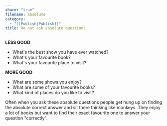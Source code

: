 ```yaml
---
share: "true"
filename: absolute
category:
  - "[[Publish|Publish]]"
title: Do not ask absolute questions
---
```


**LESS GOOD**

- What's the best show you have ever watched?
- What's your favourite book?
- What's your favourite place to visit?

**MORE GOOD**

- What are some shows you enjoy?
- What are some of your favourite books?
- What kind of places do you like to visit?

Often when you ask these absolute questions people get hung up on finding the absolute correct answer and sit there thinking like monkeys. They enjoy a lot of books but want to find their exact favourite one to answer your question "correctly".
